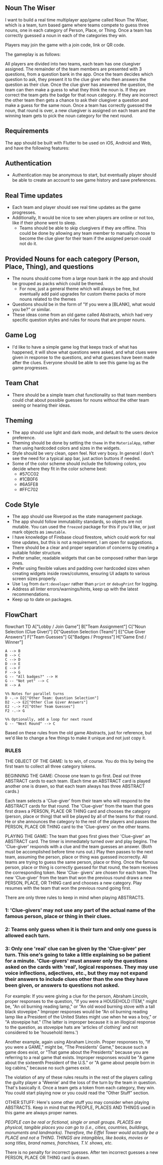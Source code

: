 
## Noun The Wiser

I want to build a real time multiplayer app/game called Noun The Wiser, which is a team, turn based game where teams compete to guess three nouns, one in each category of Person, Place, or Thing. Once a team has correctly guessed a noun in each of the categories they win.

Players may join the game with a join code, link or QR code.

The gameplay is as follows: 

All players are divided into two teams, each team has one cluegiver assigned. The remainder of the team members are presented with 3 questions, from a question bank in the app. Once the team decides which question to ask, they present it to the clue giver who then answers the question as their clue. Once the clue giver has answered the question, the team can then make a guess to what they think the noun is. If they are correct the team gets the badge for that noun category. If they are incorrect the other team then gets a chance to ask their cluegiver a question and make a guess for the same noun. Once a team has correctly guessed the noun, that round is over, a new cluegiver is assigned on each team and the winning team gets to pick the noun category for the next round. 


## Requirements
The app should be built with Flutter to be used on iOS, Android and Web, and have the following features:

## Authentication

- Authentication may be anonymous to start, but eventually player should be able to create an account to see game history and save preferences.

## Real Time updates

- Each team and player should see real time updates as the game progresses. 
- Additionally, It would be nice to see when players are online or not too, like if their phone went to sleep.
    - Teams should be able to skip cluegivers if they are offline. This could be done by allowing any team member to manually choose to become the clue giver for their team if the assigned person could not do it. 

## Provided Nouns for each category (Person, Place, Thing), and questions

- The nouns should come from a large noun bank in the app and should be grouped as packs which could be themed.
    - For now, just a general theme which will always be free, but eventually add paid upgrades for custom theme packs of more nouns related to the themes
- Questions should be in the form of "If you were a [BLANK], what would you be?" or similar. 
- These ideas come from an old game called Abstracts, which had very specific question styles and rules for nouns that are proper nouns. 

## Game Log

- I'd like to have a simple game log that keeps track of what has happened, it will show what questions were asked, and what clues were given in response to the questions, and what guesses have been made after the clues. Everyone should be able to see this game log as the game progresses.

## Team Chat

- There should be a simple team chat functionality so that team members could chat about possible guesses for nouns without the other team seeing or hearing their ideas. 

## Theming

- The app should use light and dark mode, and default to the users device preference. 
- Theming should be done by setting the `theme` in the `MaterialApp`, rather than using hardcoded colors and sizes in the widgets.
- Style should be very clean, open feel. Not very boxy. In general I don't see the need for a typical app bar, just action buttons if needed.
- Some of the color scheme should include the following colors, you decide where they fit in the color scheme best:
    - #57CC02
    - #1CB0F6
    - #6A5FE8
    - #FFC702


## Code Style

- The app should use Riverpod as the state management package. 
- The app should follow immutability standards, so objects are not mutable. You can used the `freezed` package for this if you'd like, or just mark objects as `immutable`.
- I have knowledge of Firebase cloud firestore, which could work for real time updates, but this is not a requirement, I am open for suggestions. 
- There should be a clear and proper separation of concerns by creating a suitable folder structure.
- Prefer smaller, readable widgets that can be composed rather than large ones.
- Prefer using flexible values and padding over hardcoded sizes when creating widgets inside rows/columns, ensuring UI adapts to various screen sizes properly.
- Use `log` from `dart:developer` rather than `print` or `debugPrint` for logging.
- Address all linter errors/warnings/hints, keep up with the latest recommendations.
- Keep up to date on packages.


## FlowChart

flowchart TD
    A["Lobby / Join Game"]
    B["Team Assignment"]
    C["Noun Selection (Clue Giver)"]
    D["Question Selection (Team)"]
    E["Clue Giver Answers"]
    F["Team Guesses"]
    G["Badges / Progress"]
    H["Game End / Winner"]

    A --> B
    B --> C
    C --> D
    D --> E
    E --> F
    F --> G
    G -- "All badges?" --> H
    G -- "Not yet" --> C
    H --> A

    %% Notes for parallel turns
    D -.-> D2["Other Team: Question Selection"]
    D2 -.-> E2["Other Clue Giver Answers"]
    E2 -.-> F2["Other Team Guesses"]
    F2 -.-> G

    %% Optionally, add a loop for next round
    G -- "Next Round" --> C


Based on these rules from the old game Abstracts, just for reference, but we'd like to change a few things to make it unique and not just copy it.

### RULES
THE OBJECT OF THE GAME: Is to win, of course. You do this by being the first team to collect all three category tokens. 

BEGINNING THE GAME: Choose one team to go first. Deal out three ABSTRACT cards to each team. (Each time an ABSTRACT card is played another one is drawn, so that each team always has three ABSTRACT cards.)

Each team selects a 'Clue-giver' from their team who will respond to the ABSTRACT cards for that round. The 'Clue-giver' from the team that goes first draws a PERSON, PLACE OR THING card and chooses the category (person, place or thing) that will be played by all of the teams for that round. He or she announces the category to the rest of the players and passes the PERSON, PLACE OR THING card to the 'Clue-givers' on the other teams. 

PLAYING THE GAME: The team that goes first gives their 'Clue-giver' an ABSTRACT card. The timer is immediately turned over and play begins.
The 'Clue-giver' responds with a clue and the team guesses an answer. (Both must be accomplished before time runs out.) Play then passes to the next team, assuming the person, place or thing was guessed incorrectly. All teams are trying to guess the same person, place or thing. Once the famous person, place or thing is correctly guessed for that round, the team receives the corresponding token. New 'Clue- givers' are chosen for each team. The new 'Clue-giver' from the team that won the previous round draws a new PERSON, PLACE, OR THING card and chooses a new category. Play resumes with the team that won the previous round going first. 

There are only three rules to keep in mind when playing ABSTRACTS.

### 1: 'Clue-givers' may not use any part of the actual name of the famous person, place or thing in their clues.
### 2: Teams only guess when it is their turn and only one guess is allowed each turn. 
### 3: Only one 'real' clue can be given by the 'Clue-giver' per turn. This one's going to take a little explaining so be patient for a minute. 'Clue-givers' must answer only the questions asked on the cards with 'real', logical responses. They may use voice inflections, adjectives, etc., but they may not expand their answers to include clues other than the one they have been given, or answers to questions not asked. 
For example: If you were giving a clue for the person, Abraham Lincoln, proper responses to the question, "If you were a HOUSEHOLD ITEM," might be, "An oil burning reading lamp," or "An old wood burning stove with a tall black stovepipe." Improper responses would be “An oil burning reading lamp like a President of the United States might use when he was a boy," or "A stovepipe hat." (The latter is improper because it is an illogical response to the question, as stovepipe hats are 'articles of clothing' and not considered to be 'household items.') 

Another example, again using Abraham Lincoln. Proper responses to, "If you were a GAME," might be, “The Presidents' Game," because such a game does exist, or "That game about the Presidents" because you are referring to a real game that exists. Improper responses would be "A game about the sixteenth President of the U.S." or "A game about people born in log cabins," because no such games exist.

The violation of any of these rules results in the rest of the players calling the guilty player a 'Weenie' and the loss of the turn by the team in question. That's basically it. Once a team gets a token from each category, they win. You could start playing now or you could read the "Other Stuff" section. 

OTHER STUFF: Here's some other stuff you may consider when playing ABSTRACTS. 
Keep in mind that the PEOPLE, PLACES AND THINGS used in this game are always proper names. 

*PEOPLE can be real or fictional, single or small groups. 
PLACES are physical, tangible places you can go to (i.e., cities, countries, buildings, monuments and landmarks). Therefore, the Eiffel Tower would actually be a PLACE and not a THING. 
THINGS are intangibles, like books, movies or song titles, brand names, franchises, T.V. shows, etc.*

There is no penalty for incorrect guesses. After ten incorrect guesses a new PERSON, PLACE OR THING card is drawn.